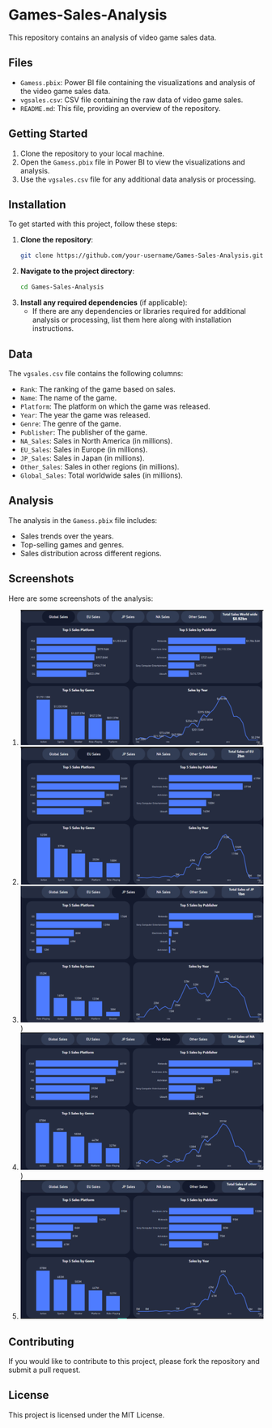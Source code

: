 # Games-Sales-Analysis

This repository contains an analysis of video game sales data.

## Files

- `Gamess.pbix`: Power BI file containing the visualizations and analysis of the video game sales data.
- `vgsales.csv`: CSV file containing the raw data of video game sales.
- `README.md`: This file, providing an overview of the repository.

## Getting Started

1. Clone the repository to your local machine.
2. Open the `Gamess.pbix` file in Power BI to view the visualizations and analysis.
3. Use the `vgsales.csv` file for any additional data analysis or processing.

## Installation

To get started with this project, follow these steps:

1. **Clone the repository**:
    ```sh
    git clone https://github.com/your-username/Games-Sales-Analysis.git
    ```
2. **Navigate to the project directory**:
    ```sh
    cd Games-Sales-Analysis
    ```
3. **Install any required dependencies** (if applicable):
    - If there are any dependencies or libraries required for additional analysis or processing, list them here along with installation instructions.

## Data

The `vgsales.csv` file contains the following columns:
- `Rank`: The ranking of the game based on sales.
- `Name`: The name of the game.
- `Platform`: The platform on which the game was released.
- `Year`: The year the game was released.
- `Genre`: The genre of the game.
- `Publisher`: The publisher of the game.
- `NA_Sales`: Sales in North America (in millions).
- `EU_Sales`: Sales in Europe (in millions).
- `JP_Sales`: Sales in Japan (in millions).
- `Other_Sales`: Sales in other regions (in millions).
- `Global_Sales`: Total worldwide sales (in millions).

## Analysis

The analysis in the `Gamess.pbix` file includes:
- Sales trends over the years.
- Top-selling games and genres.
- Sales distribution across different regions.

## Screenshots

Here are some screenshots of the analysis:

1. ![Screenshot 1](https://github.com/saif131/Games-Sales-Analysis/blob/main/Screenshot%20(287).png)
2. ![Screenshot 2](https://github.com/saif131/Games-Sales-Analysis/blob/main/Screenshot%20(289).png)
3. ![Screenshot 3](https://github.com/saif131/Games-Sales-Analysis/blob/main/Screenshot%20(290).png))
4. ![Screenshot 4](https://github.com/saif131/Games-Sales-Analysis/blob/main/Screenshot%20(291).png))
5. ![Screenshot 1](https://github.com/saif131/Games-Sales-Analysis/blob/main/Screenshot%20(292).png)

## Contributing

If you would like to contribute to this project, please fork the repository and submit a pull request.

## License

This project is licensed under the MIT License.
